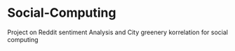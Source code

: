 # Social-Computing
Project on Reddit sentiment Analysis and City greenery korrelation for social computing
